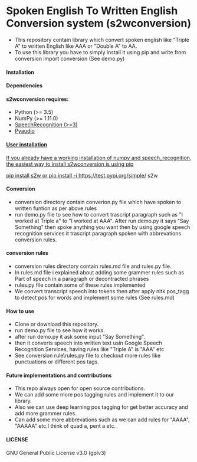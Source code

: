 # Spoken English To Written English Conversion system (s2wconversion)

* This repository contain library which convert spoken english like "Triple A" to written English like AAA or "Double A" to AA.
* To use this library you have to simply install it using pip and write from conversion import conversion (See demo.py)

#### Installation

#### Dependencies
#### s2wconversion requires:

* Python (>= 3.5)
* NumPy (>= 1.11.0)  <a href = "https://pypi.org/project/numpy/">
* SpeechRecognition (>=3)  <a href = "https://pypi.org/project/SpeechRecognition/">
* Pyaudio <a href = "https://pypi.org/project/PyAudio/">

#### User installation

If you already have a working installation of numpy and speech_recognition, the easiest way to install s2wconversion is using pip

pip install s2w or pip install -i https://test.pypi.org/simple/ s2w

#### Conversion 

* conversion directory contain converion.py file which have spoken to written funtion as per above rules
* run demo.py file to see how to convert trascript paragraph such as "I worked at Triple a" to "I worked at AAA". After run demo.py it    says "Say Something" then spoke anything you want then by using google speech recognition services it trascript paragraph spoken with abbrevations conversion rules.

#### conversion rules
* conversion rules directory contain rules.md file and rules.py file.
* In rules.md file i explained about adding some grammer rules such as Part of speech in a paragraph or decontracted phrases
* rules.py file contain some of these rules implemented
* We convert transcript speech into tokens then after apply nltk pos_tagg to detect pos for words and implement some rules
(See rules.md)

#### How to use
* Clone or download this repository.
* run demo.py file to see how it works.
* after run demo.py it ask some input "Say Something".
* then it converts speech into written text usin Google Speech Recognition Services, having rules like "Triple A" is "AAA" etc
* See conversion rule\rules.py file to checkout more rules like punctuations or different pos tags.

#### Future implementations and contributions
* This repo always open for open source contributions.
* We can add some more pos tagging rules and implement it to our library.
* Also we can use deep learning pos tagging for get better accuracy and add more grammer rules.
* Can add some more abbrevations such as we can add rules for "AAAA", "AAAAA" etc.I think of quad a, pent a etc.


#### LICENSE

GNU General Public License v3.0 (gplv3)
